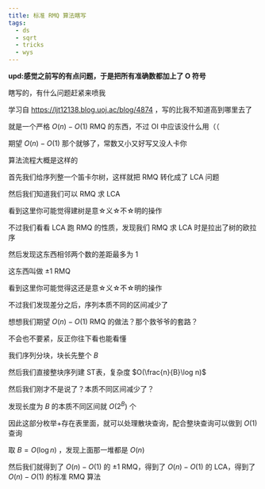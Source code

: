 ```yaml
---
title: 标准 RMQ 算法瞎写
tags:
  - ds
  - sqrt
  - tricks
  - wys
---
```


**upd:感觉之前写的有点问题，于是把所有准确数都加上了 O 符号**

瞎写的，有什么问题赶紧来喷我

学习自 https://ljt12138.blog.uoj.ac/blog/4874 ，写的比我不知道高到哪里去了

就是一个严格 $O(n)-O(1)$ RMQ 的东西，不过 OI 中应该没什么用（（

期望 $O(n)-O(1)$ 那个就够了，常数又小又好写又没人卡你

算法流程大概是这样的

首先我们给序列整一个笛卡尔树，这样就把 RMQ 转化成了 LCA 问题

然后我们知道我们可以 RMQ 求 LCA

看到这里你可能觉得建树是意☆义☆不☆明的操作

不过我们看看 LCA 跑 RMQ 的性质，发现我们 RMQ 求 LCA 时是拉出了树的欧拉序

然后发现这东西相邻两个数的差距最多为 $1$

这东西叫做 ±1 RMQ

看到这里你可能觉得这还是意☆义☆不☆明的操作

不过我们发现差分之后，序列本质不同的区间减少了

想想我们期望 $O(n)-O(1)$ RMQ 的做法？那个救爷爷的套路？

不会也不要紧，反正你往下看也能看懂

我们序列分块，块长先整个 $B$

然后我们直接整块序列建 ST表，复杂度 $O(\frac{n}{B}\log n)$

然后我们刚才不是说了？本质不同区间减少了？

发现长度为 $B$ 的本质不同区间就 $O(2^B)$ 个

因此这部分枚举+存在表里面，就可以处理散块查询，配合整块查询可以做到 $O(1)$ 查询

取 $B=O(\log n)$ ，发现上面那一堆都是 $O(n)$

然后我们就得到了 $O(n)-O(1)$ 的 ±1 RMQ，得到了 $O(n)-O(1)$ 的 LCA，得到了 $O(n)-O(1)$ 的标准 RMQ 算法

